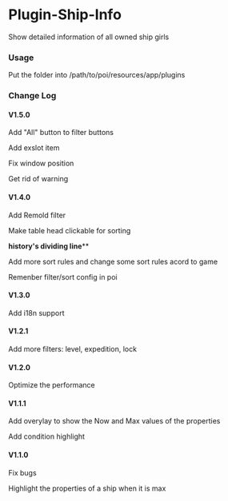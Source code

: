 # Plugin-Ship-Info
Show detailed information of all owned ship girls
### Usage
Put the folder into /path/to/poi/resources/app/plugins
### Change Log


#### V1.5.0
Add "All" button to filter buttons

Add exslot item

Fix window position

Get rid of warning
#### V1.4.0
Add Remold filter

Make table head clickable for sorting

**********history's dividing line************

Add more sort rules and change some sort rules acord to game

Remenber filter/sort config in poi
#### V1.3.0
Add i18n support
#### V1.2.1
Add more filters: level, expedition, lock
#### V1.2.0
Optimize the performance

#### V1.1.1
Add overylay to show the Now and Max values of the properties

Add condition highlight
#### V1.1.0
Fix bugs

Highlight the properties of a ship when it is max

